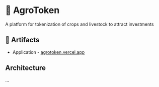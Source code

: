 # 🌱️ AgroToken

A platform for tokenization of crops and livestock to attract investments

## 🔗 Artifacts

- Application - [agrotoken.vercel.app](https://agrotoken.vercel.app/)

## Architecture

...
